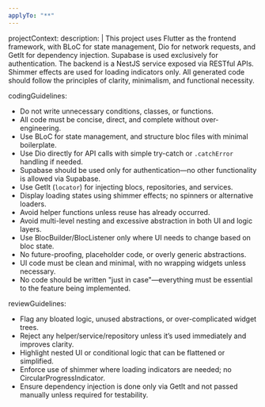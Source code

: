 ```yaml
---
applyTo: "**"
---
```


projectContext:
description: |
This project uses Flutter as the frontend framework, with BLoC for state management, Dio for network requests, and GetIt for dependency injection. Supabase is used exclusively for authentication. The backend is a NestJS service exposed via RESTful APIs. Shimmer effects are used for loading indicators only. All generated code should follow the principles of clarity, minimalism, and functional necessity.

codingGuidelines:

- Do not write unnecessary conditions, classes, or functions.
- All code must be concise, direct, and complete without over-engineering.
- Use BLoC for state management, and structure bloc files with minimal boilerplate.
- Use Dio directly for API calls with simple try-catch or `.catchError` handling if needed.
- Supabase should be used only for authentication—no other functionality is allowed via Supabase.
- Use GetIt (`locator`) for injecting blocs, repositories, and services.
- Display loading states using shimmer effects; no spinners or alternative loaders.
- Avoid helper functions unless reuse has already occurred.
- Avoid multi-level nesting and excessive abstraction in both UI and logic layers.
- Use BlocBuilder/BlocListener only where UI needs to change based on bloc state.
- No future-proofing, placeholder code, or overly generic abstractions.
- UI code must be clean and minimal, with no wrapping widgets unless necessary.
- No code should be written "just in case"—everything must be essential to the feature being implemented.

reviewGuidelines:

- Flag any bloated logic, unused abstractions, or over-complicated widget trees.
- Reject any helper/service/repository unless it’s used immediately and improves clarity.
- Highlight nested UI or conditional logic that can be flattened or simplified.
- Enforce use of shimmer where loading indicators are needed; no CircularProgressIndicator.
- Ensure dependency injection is done only via GetIt and not passed manually unless required for testability.
